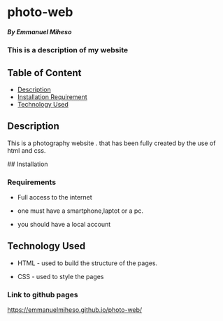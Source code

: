 # photo-web
##### By Emmanuel Miheso
### This is a description of my website

## Table of Content

+ [Description](#description)
+ [Installation Requirement](#Installation)
+ [Technology Used](#technology-used)

## Description
<p>This is a photography website . that has been fully created by the use of html and css. </p>
## Installation

### Requirements

* Full access to the internet

* one must have a smartphone,laptot or a pc.
* you should have a local account
## Technology Used
* HTML - used to build the structure of the pages.

* CSS -  used to style the pages  
 ### Link to github pages
 https://emmanuelmiheso.github.io/photo-web/
